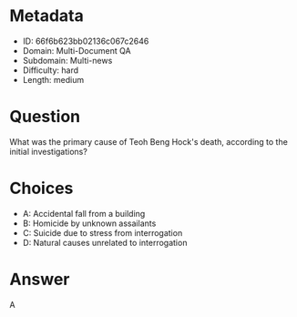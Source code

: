 # Metadata

- ID: 66f6b623bb02136c067c2646
- Domain: Multi-Document QA
- Subdomain: Multi-news
- Difficulty: hard
- Length: medium

# Question

What was the primary cause of Teoh Beng Hock's death, according to the initial investigations?

# Choices

- A: Accidental fall from a building
- B: Homicide by unknown assailants
- C: Suicide due to stress from interrogation
- D: Natural causes unrelated to interrogation

# Answer

A
